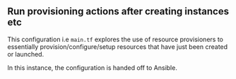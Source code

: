 Run provisioning actions after creating instances etc
---

This configuration i.e `main.tf` explores the use of resource provisioners to essentially provision/configure/setup resources
that have just been created or launched.

In this instance, the configuration is handed off to Ansible.
